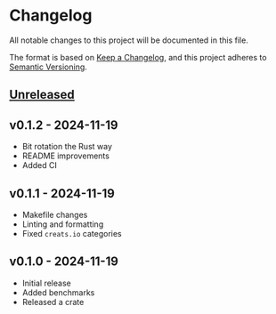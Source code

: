 # Changelog

All notable changes to this project will be documented in this file.

The format is based on [Keep a Changelog](https://keepachangelog.com/en/1.1.0/),
and this project adheres to [Semantic Versioning](https://semver.org/spec/v2.0.0.html).

## [Unreleased]

## v0.1.2 - 2024-11-19

- Bit rotation the Rust way
- README improvements
- Added CI

## v0.1.1 - 2024-11-19

- Makefile changes
- Linting and formatting
- Fixed `creats.io` categories

## v0.1.0 - 2024-11-19

- Initial release
- Added benchmarks
- Released a crate

[Unreleased]: https://github.com/thevilledev/ChibiHash-rs/compare/v0.1.2...HEAD
[0.1.2]: https://github.com/thevilledev/ChibiHash-rs/compare/v0.1.1...v0.1.2
[0.1.1]: https://github.com/thevilledev/ChibiHash-rs/compare/v0.1.0...v0.1.1
[0.1.0]: https://github.com/thevilledev/ChibiHash-rs/releases/tag/v0.1.0
